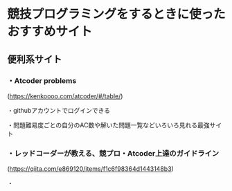 # 競技プログラミングをするときに使ったおすすめサイト

## 便利系サイト
### ・Atcoder problems 
(https://kenkoooo.com/atcoder/#/table/)

・githubアカウントでログインできる

・問題難易度ごとの自分のAC数や解いた問題一覧などいろいろ見れる最強サイト

### ・レッドコーダーが教える、競プロ・Atcoder上達のガイドライン
(https://qiita.com/e869120/items/f1c6f98364d1443148b3)

・

